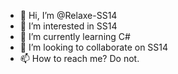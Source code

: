 - 👋 Hi, I’m @Relaxe-SS14
- 👀 I’m interested in SS14
- 🌱 I’m currently learning C#
- 💞️ I’m looking to collaborate on SS14
- 📫 How to reach me? Do not. 

<!---
Relaxe-SS14/Relaxe-SS14 is a ✨ special ✨ repository because its `README.md` (this file) appears on your GitHub profile.
You can click the Preview link to take a look at your changes.
--->
